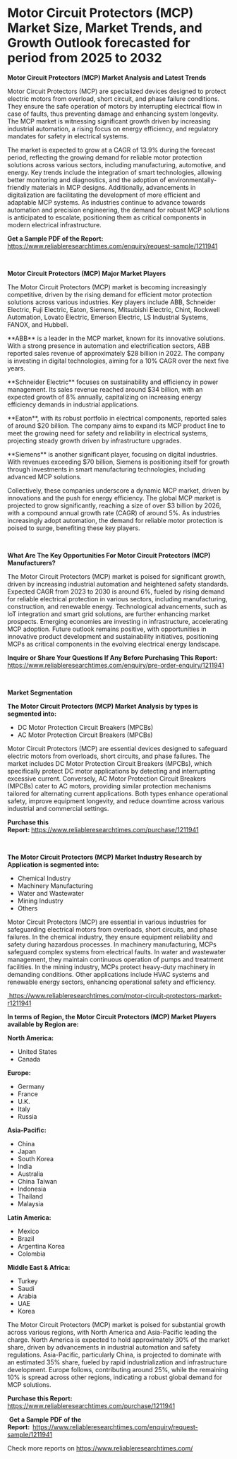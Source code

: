 <p><h1>Motor Circuit Protectors (MCP) Market Size, Market Trends, and Growth Outlook forecasted for period from 2025 to 2032</h1></p><p><strong>Motor Circuit Protectors (MCP) Market Analysis and Latest Trends</strong></p>
<p><p>Motor Circuit Protectors (MCP) are specialized devices designed to protect electric motors from overload, short circuit, and phase failure conditions. They ensure the safe operation of motors by interrupting electrical flow in case of faults, thus preventing damage and enhancing system longevity. The MCP market is witnessing significant growth driven by increasing industrial automation, a rising focus on energy efficiency, and regulatory mandates for safety in electrical systems.</p><p>The market is expected to grow at a CAGR of 13.9% during the forecast period, reflecting the growing demand for reliable motor protection solutions across various sectors, including manufacturing, automotive, and energy. Key trends include the integration of smart technologies, allowing better monitoring and diagnostics, and the adoption of environmentally-friendly materials in MCP designs. Additionally, advancements in digitalization are facilitating the development of more efficient and adaptable MCP systems. As industries continue to advance towards automation and precision engineering, the demand for robust MCP solutions is anticipated to escalate, positioning them as critical components in modern electrical infrastructure.</p></p>
<p><strong>Get a Sample PDF of the Report:&nbsp;</strong> <a href="https://www.reliableresearchtimes.com/enquiry/request-sample/1211941?utm_campaign=3056&utm_medium=2&utm_source=Github&utm_content=ia&utm_term=24032025&utm_id=motor-circuit-protectors-mcp">https://www.reliableresearchtimes.com/enquiry/request-sample/1211941</a></p>
<p>&nbsp;</p>
<p><strong>Motor Circuit Protectors (MCP) Major Market Players</strong></p>
<p><p>The Motor Circuit Protectors (MCP) market is becoming increasingly competitive, driven by the rising demand for efficient motor protection solutions across various industries. Key players include ABB, Schneider Electric, Fuji Electric, Eaton, Siemens, Mitsubishi Electric, Chint, Rockwell Automation, Lovato Electric, Emerson Electric, LS Industrial Systems, FANOX, and Hubbell.</p><p>**ABB** is a leader in the MCP market, known for its innovative solutions. With a strong presence in automation and electrification sectors, ABB reported sales revenue of approximately $28 billion in 2022. The company is investing in digital technologies, aiming for a 10% CAGR over the next five years.</p><p>**Schneider Electric** focuses on sustainability and efficiency in power management. Its sales revenue reached around $34 billion, with an expected growth of 8% annually, capitalizing on increasing energy efficiency demands in industrial applications.</p><p>**Eaton**, with its robust portfolio in electrical components, reported sales of around $20 billion. The company aims to expand its MCP product line to meet the growing need for safety and reliability in electrical systems, projecting steady growth driven by infrastructure upgrades.</p><p>**Siemens** is another significant player, focusing on digital industries. With revenues exceeding $70 billion, Siemens is positioning itself for growth through investments in smart manufacturing technologies, including advanced MCP solutions.</p><p>Collectively, these companies underscore a dynamic MCP market, driven by innovations and the push for energy efficiency. The global MCP market is projected to grow significantly, reaching a size of over $3 billion by 2026, with a compound annual growth rate (CAGR) of around 5%. As industries increasingly adopt automation, the demand for reliable motor protection is poised to surge, benefiting these key players.</p></p>
<p>&nbsp;</p>
<p><strong>What Are The Key Opportunities For Motor Circuit Protectors (MCP) Manufacturers?</strong></p>
<p><p>The Motor Circuit Protectors (MCP) market is poised for significant growth, driven by increasing industrial automation and heightened safety standards. Expected CAGR from 2023 to 2030 is around 6%, fueled by rising demand for reliable electrical protection in various sectors, including manufacturing, construction, and renewable energy. Technological advancements, such as IoT integration and smart grid solutions, are further enhancing market prospects. Emerging economies are investing in infrastructure, accelerating MCP adoption. Future outlook remains positive, with opportunities in innovative product development and sustainability initiatives, positioning MCPs as critical components in the evolving electrical energy landscape.</p></p>
<p><strong>Inquire or Share Your Questions If Any Before Purchasing This Report:</strong> <a href="https://www.reliableresearchtimes.com/enquiry/pre-order-enquiry/1211941?utm_campaign=3056&utm_medium=2&utm_source=Github&utm_content=ia&utm_term=24032025&utm_id=motor-circuit-protectors-mcp">https://www.reliableresearchtimes.com/enquiry/pre-order-enquiry/1211941</a></p>
<p>&nbsp;</p>
<p><strong>Market Segmentation</strong></p>
<p><strong>The Motor Circuit Protectors (MCP) Market Analysis by types is segmented into:</strong></p>
<p><ul><li>DC Motor Protection Circuit Breakers (MPCBs)</li><li>AC Motor Protection Circuit Breakers (MPCBs)</li></ul></p>
<p><p>Motor Circuit Protectors (MCP) are essential devices designed to safeguard electric motors from overloads, short circuits, and phase failures. The market includes DC Motor Protection Circuit Breakers (MPCBs), which specifically protect DC motor applications by detecting and interrupting excessive current. Conversely, AC Motor Protection Circuit Breakers (MPCBs) cater to AC motors, providing similar protection mechanisms tailored for alternating current applications. Both types enhance operational safety, improve equipment longevity, and reduce downtime across various industrial and commercial settings.</p></p>
<p><strong>Purchase this Report:&nbsp;</strong><a href="https://www.reliableresearchtimes.com/purchase/1211941?utm_campaign=3056&utm_medium=2&utm_source=Github&utm_content=ia&utm_term=24032025&utm_id=motor-circuit-protectors-mcp">https://www.reliableresearchtimes.com/purchase/1211941</a></p>
<p>&nbsp;</p>
<p><strong>The Motor Circuit Protectors (MCP) Market Industry Research by Application is segmented into:</strong></p>
<p><ul><li>Chemical Industry</li><li>Machinery Manufacturing</li><li>Water and Wastewater</li><li>Mining Industry</li><li>Others</li></ul></p>
<p><p>Motor Circuit Protectors (MCP) are essential in various industries for safeguarding electrical motors from overloads, short circuits, and phase failures. In the chemical industry, they ensure equipment reliability and safety during hazardous processes. In machinery manufacturing, MCPs safeguard complex systems from electrical faults. In water and wastewater management, they maintain continuous operation of pumps and treatment facilities. In the mining industry, MCPs protect heavy-duty machinery in demanding conditions. Other applications include HVAC systems and renewable energy sectors, enhancing operational safety and efficiency.</p></p>
<p><a href="https://www.reliableresearchtimes.com/motor-circuit-protectors-market-r1211941?utm_campaign=3056&utm_medium=2&utm_source=Github&utm_content=ia&utm_term=24032025&utm_id=motor-circuit-protectors-mcp">&nbsp;https://www.reliableresearchtimes.com/motor-circuit-protectors-market-r1211941</a></p>
<p><strong>In terms of Region, the Motor Circuit Protectors (MCP) Market Players available by Region are:</strong></p>
<p>
    <p> <strong> North America: </strong>
        <ul>
            <li>United States</li>
            <li>Canada</li>
        </ul>
        </p> 
    <p> <strong> Europe: </strong>
        <ul>
            <li>Germany</li>
            <li>France</li>
            <li>U.K.</li>
            <li>Italy</li>
            <li>Russia</li>
        </ul>
        </p> 
    <p> <strong> Asia-Pacific: </strong>
        <ul>
            <li>China</li>
            <li>Japan</li>
            <li>South Korea</li>
            <li>India</li>
            <li>Australia</li>
            <li>China Taiwan</li>
            <li>Indonesia</li>
            <li>Thailand</li>
            <li>Malaysia</li>
        </ul>
        </p> 
    <p> <strong> Latin America: </strong>
        <ul>
            <li>Mexico</li>
            <li>Brazil</li>
            <li>Argentina Korea</li>
            <li>Colombia</li>
        </ul>
        </p> 
    <p> <strong> Middle East & Africa: </strong>
        <ul>
            <li>Turkey</li>
            <li>Saudi</li>
            <li>Arabia</li>
            <li>UAE</li>
            <li>Korea</li>
        </ul>
    </p>
    </p>
<p><p>The Motor Circuit Protectors (MCP) market is poised for substantial growth across various regions, with North America and Asia-Pacific leading the charge. North America is expected to hold approximately 30% of the market share, driven by advancements in industrial automation and safety regulations. Asia-Pacific, particularly China, is projected to dominate with an estimated 35% share, fueled by rapid industrialization and infrastructure development. Europe follows, contributing around 25%, while the remaining 10% is spread across other regions, indicating a robust global demand for MCP solutions.</p></p>
<p><strong>Purchase this Report: </strong><a href="https://www.reliableresearchtimes.com/purchase/1211941?utm_campaign=3056&utm_medium=2&utm_source=Github&utm_content=ia&utm_term=24032025&utm_id=motor-circuit-protectors-mcp">https://www.reliableresearchtimes.com/purchase/1211941</a></p>
<p>&nbsp;<strong>Get a Sample PDF of the Report:&nbsp;&nbsp;</strong><a href="https://www.reliableresearchtimes.com/enquiry/request-sample/1211941?utm_campaign=3056&utm_medium=2&utm_source=Github&utm_content=ia&utm_term=24032025&utm_id=motor-circuit-protectors-mcp">https://www.reliableresearchtimes.com/enquiry/request-sample/1211941</a></p>
<p><strong></strong></p>
<p>Check more reports on <a href="https://www.reliableresearchtimes.com/?utm_campaign=3056&utm_medium=2&utm_source=Github&utm_content=ia&utm_term=24032025&utm_id=motor-circuit-protectors-mcp">https://www.reliableresearchtimes.com/</a></p>